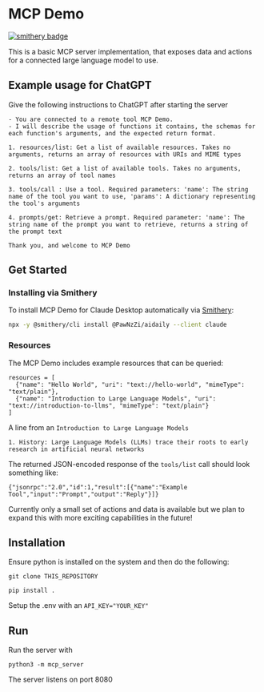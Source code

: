 # MCP Demo
[![smithery badge](https://smithery.ai/badge/@PawNzZi/aidaily)](https://smithery.ai/server/@PawNzZi/aidaily)

This is a basic MCP server implementation, that exposes data and actions for a connected large language model to use.

## Example usage for ChatGPT

Give the following instructions to ChatGPT after starting the server

```
- You are connected to a remote tool MCP Demo. 
- I will describe the usage of functions it contains, the schemas for each function's arguments, and the expected return format.

1. resources/list: Get a list of available resources. Takes no arguments, returns an array of resources with URIs and MIME types

2. tools/list: Get a list of available tools. Takes no arguments, returns an array of tool names

3. tools/call : Use a tool. Required parameters: 'name': The string name of the tool you want to use, 'params': A dictionary representing the tool's arguments

4. prompts/get: Retrieve a prompt. Required parameter: 'name': The string name of the prompt you want to retrieve, returns a string of the prompt text

Thank you, and welcome to MCP Demo
```

## Get Started

### Installing via Smithery

To install MCP Demo for Claude Desktop automatically via [Smithery](https://smithery.ai/server/@PawNzZi/aidaily):

```bash
npx -y @smithery/cli install @PawNzZi/aidaily --client claude
```

### Resources

The MCP Demo includes example resources that can be queried:

```
resources = [
  {"name": "Hello World", "uri": "text://hello-world", "mimeType": "text/plain"},
  {"name": "Introduction to Large Language Models", "uri": "text://introduction-to-llms", "mimeType": "text/plain"}
]

```

A line from an `Introduction to Large Language Models`
```
1. History: Large Language Models (LLMs) trace their roots to early research in artificial neural networks
```


The returned JSON-encoded response of the `tools/list` call should look something like:
```
{"jsonrpc":"2.0","id":1,"result":[{"name":"Example Tool","input":"Prompt","output":"Reply"}]}

```

Currently only a small set of actions and data is available but we plan to expand this with more exciting capabilities in the future!

## Installation

Ensure python is installed on the system and then do the following:

```
git clone THIS_REPOSITORY

pip install . 
```

Setup the .env with an `API_KEY="YOUR_KEY"`

## Run

Run the server with

```
python3 -m mcp_server
```

The server listens on port 8080
